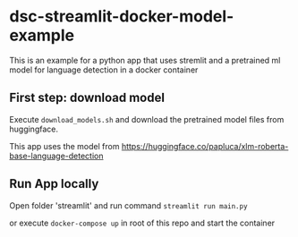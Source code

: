 # dsc-streamlit-docker-model-example

This is an example for a python app that uses stremlit and a pretrained ml model for language detection in a docker container

## First step: download model

Execute `download_models.sh` and download the pretrained model files from huggingface.

This app uses the model from https://huggingface.co/papluca/xlm-roberta-base-language-detection

## Run App locally

Open folder 'streamlit' and run command `streamlit run main.py`

or execute `docker-compose up` in root of this repo and start the container
